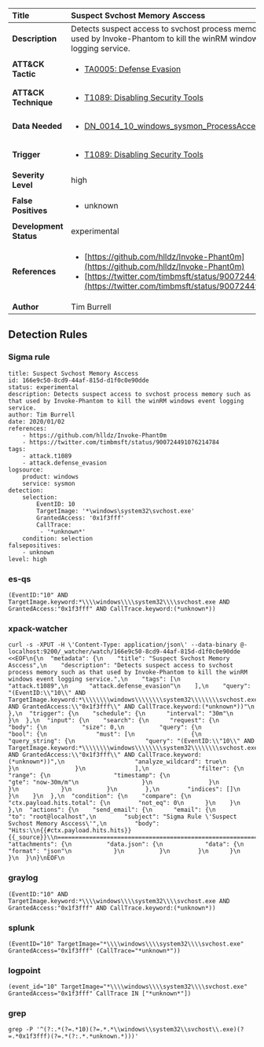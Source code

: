 | Title                    | Suspect Svchost Memory Asccess       |
|:-------------------------|:------------------|
| **Description**          | Detects suspect access to svchost process memory such as that used by Invoke-Phantom to kill the winRM windows event logging service. |
| **ATT&amp;CK Tactic**    |  <ul><li>[TA0005: Defense Evasion](https://attack.mitre.org/tactics/TA0005)</li></ul>  |
| **ATT&amp;CK Technique** | <ul><li>[T1089: Disabling Security Tools](https://attack.mitre.org/techniques/T1089)</li></ul>  |
| **Data Needed**          | <ul><li>[DN_0014_10_windows_sysmon_ProcessAccess](../Data_Needed/DN_0014_10_windows_sysmon_ProcessAccess.md)</li></ul>  |
| **Trigger**              | <ul><li>[T1089: Disabling Security Tools](../Triggers/T1089.md)</li></ul>  |
| **Severity Level**       | high |
| **False Positives**      | <ul><li>unknown</li></ul>  |
| **Development Status**   | experimental |
| **References**           | <ul><li>[https://github.com/hlldz/Invoke-Phant0m](https://github.com/hlldz/Invoke-Phant0m)</li><li>[https://twitter.com/timbmsft/status/900724491076214784](https://twitter.com/timbmsft/status/900724491076214784)</li></ul>  |
| **Author**               | Tim Burrell |


## Detection Rules

### Sigma rule

```
title: Suspect Svchost Memory Asccess
id: 166e9c50-8cd9-44af-815d-d1f0c0e90dde
status: experimental
description: Detects suspect access to svchost process memory such as that used by Invoke-Phantom to kill the winRM windows event logging service.
author: Tim Burrell
date: 2020/01/02
references:
    - https://github.com/hlldz/Invoke-Phant0m
    - https://twitter.com/timbmsft/status/900724491076214784
tags:
    - attack.t1089
    - attack.defense_evasion
logsource:
    product: windows
    service: sysmon
detection:
    selection:
        EventID: 10
        TargetImage: '*\windows\system32\svchost.exe'
        GrantedAccess: '0x1f3fff'
        CallTrace:
         - '*unknown*'
    condition: selection
falsepositives:
    - unknown
level: high

```





### es-qs
    
```
(EventID:"10" AND TargetImage.keyword:*\\\\windows\\\\system32\\\\svchost.exe AND GrantedAccess:"0x1f3fff" AND CallTrace.keyword:(*unknown*))
```


### xpack-watcher
    
```
curl -s -XPUT -H \'Content-Type: application/json\' --data-binary @- localhost:9200/_watcher/watch/166e9c50-8cd9-44af-815d-d1f0c0e90dde <<EOF\n{\n  "metadata": {\n    "title": "Suspect Svchost Memory Asccess",\n    "description": "Detects suspect access to svchost process memory such as that used by Invoke-Phantom to kill the winRM windows event logging service.",\n    "tags": [\n      "attack.t1089",\n      "attack.defense_evasion"\n    ],\n    "query": "(EventID:\\"10\\" AND TargetImage.keyword:*\\\\\\\\windows\\\\\\\\system32\\\\\\\\svchost.exe AND GrantedAccess:\\"0x1f3fff\\" AND CallTrace.keyword:(*unknown*))"\n  },\n  "trigger": {\n    "schedule": {\n      "interval": "30m"\n    }\n  },\n  "input": {\n    "search": {\n      "request": {\n        "body": {\n          "size": 0,\n          "query": {\n            "bool": {\n              "must": [\n                {\n                  "query_string": {\n                    "query": "(EventID:\\"10\\" AND TargetImage.keyword:*\\\\\\\\windows\\\\\\\\system32\\\\\\\\svchost.exe AND GrantedAccess:\\"0x1f3fff\\" AND CallTrace.keyword:(*unknown*))",\n                    "analyze_wildcard": true\n                  }\n                }\n              ],\n              "filter": {\n                "range": {\n                  "timestamp": {\n                    "gte": "now-30m/m"\n                  }\n                }\n              }\n            }\n          }\n        },\n        "indices": []\n      }\n    }\n  },\n  "condition": {\n    "compare": {\n      "ctx.payload.hits.total": {\n        "not_eq": 0\n      }\n    }\n  },\n  "actions": {\n    "send_email": {\n      "email": {\n        "to": "root@localhost",\n        "subject": "Sigma Rule \'Suspect Svchost Memory Asccess\'",\n        "body": "Hits:\\n{{#ctx.payload.hits.hits}}{{_source}}\\n================================================================================\\n{{/ctx.payload.hits.hits}}",\n        "attachments": {\n          "data.json": {\n            "data": {\n              "format": "json"\n            }\n          }\n        }\n      }\n    }\n  }\n}\nEOF\n
```


### graylog
    
```
(EventID:"10" AND TargetImage.keyword:*\\\\windows\\\\system32\\\\svchost.exe AND GrantedAccess:"0x1f3fff" AND CallTrace.keyword:(*unknown*))
```


### splunk
    
```
(EventID="10" TargetImage="*\\\\windows\\\\system32\\\\svchost.exe" GrantedAccess="0x1f3fff" (CallTrace="*unknown*"))
```


### logpoint
    
```
(event_id="10" TargetImage="*\\\\windows\\\\system32\\\\svchost.exe" GrantedAccess="0x1f3fff" CallTrace IN ["*unknown*"])
```


### grep
    
```
grep -P '^(?:.*(?=.*10)(?=.*.*\\windows\\system32\\svchost\\.exe)(?=.*0x1f3fff)(?=.*(?:.*.*unknown.*)))'
```



